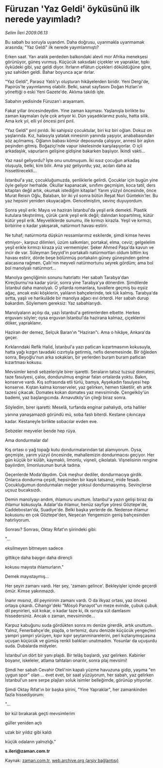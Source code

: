 # Füruzan 'Yaz Geldi' öyküsünü ilk nerede yayımladı?

*Selim İleri 2009.06.13*

<tr><td class="metin" colspan="2" style="padding-top: 20px; padding-left: 5px; padding-right: 10px;">Bu sabah bu soruyla uyandım. Daha doğrusu, uyanmakla uyanmamak arasında; "Yaz Geldi" ilk nerede yayımlanmıştı?</td></tr><tr><td class="metin" colspan="2" style="padding-top: 20px; padding-left: 5px; padding-right: 10px;"><p>Erken saat. Yarı aralık perdeden balkondaki alevli mor Afrika menekşesi görünüyor, güneş vurmuş. Küçücük saksıdaki çiçekler ve yapraklar, tıpkı öyküdeki gibi, yaz geldi diyor. Itırların eflâtun çiçekleri döküldüğüne göre, yaz sahiden geldi. Bahar boyunca açar ıtırlar.
<p>"Yaz Geldi", Parasız Yatılı'yı oluşturan hikâyelerden biridir. Yeni Dergi'de, Papirüs'te yayımlanmış olabilir. Belki, sanat sayfasını Doğan Hızlan'ın yönettiği o eski Yeni Gazete'de. Aklıma takıldı işte.
<p>Sabahın yedisinde Füruzan'ı arayamam.
<p>Fakat yıllar öncesindeydim. Yine zaman kayması. Yaşlanışla birlikte bu zaman kaymaları öyle çok artıyor ki. Dün yaşadıklarınız puslu, hatta silik. Ama kırk yıl, elli yıl öncesi pırıl pırıl.
<p>"Yaz Geldi" pırıl pırıldı. İki sahipsiz çocuktular, biri kız biri oğlan. Dokuz on yaşlarında. Kız, halasıyla yatalak ninesinin yanında yaşıyor, anababasından söz açılmamış. Oğlanın babası kömür deposunda çalışıyor, annesi bir aşkın peşinden gitmiş. Boğaziçi'nde vapur iskelesinde karşılaşıyorlar. O içli arkadaşlık, vapurların gelişine gidişine bakarken başlıyor. İkindi vakti...
<p>Yaz nasıl geliyordu? İşte onu unutmuşum. İki ıssız çocuğun arkadaş oluşuyla, belki, kim bilir. Ama yaz geliyordu; yaz, acıları daha az hissettirecekti...
<p>İstanbul'a yaz, çocukluğumuzda, şenliklerle gelirdi. Çocuklar için bugün yine öyle geliyor herhalde. Okullar kapanacak, sınıfımı geçmişim, koca tatil, ders kitapları değil artık, okumak istediğim kitaplar! Yarım yüzyıl öncesinde, önce Murat Reisin Oğlu, Balaban, bir iki yıl sonra bütün Reşat Nuri Güntekin'ler. Bu yaz hepsini yeniden okuyacağım. Gencelmiştim, sevinç duyuyordum.
<p>Sonra yeşil erik: Mayıs ve haziran İstanbul'da yeşil erik demekti. Plastik kutulara tıkıştırılmış, çürük çarık yeşil erik değil; dalından kopartılmış, kütür kütür yeşil erik. Meyveliklerde sunumu, ille kırmızı kirazla. Yeşil ve kırmızı, birbirine o kadar yakışarak, natürmort havası estirir.
<p>Ne tuhaf; natürmorta düşkün ressamlarımız eskilerde, şimdi kimse heves etmiyor-, karpuz dilimleri, üzüm salkımları, portakal, elma, ceviz; gelgelelim yeşil erikle kırmızı kiraza yüz vermemişler. Şeker Ahmed Paşa'da kavun ve incir de var. Süleyman Seyyid'in portakallı natürmortları oldum bittim kış havası estirir, dörde beşe bölünmüş portakalın güney güneşinden gelme alacasına rağmen. Çallı'nın meyveli natürmortunu seyrek gördüm; ama bol bol manolyalı natürmort...
<p>Manolya gençliğimin sonunu hatırlattı: Her sabah Tarabya'dan Kireçburnu'na kadar yürür, sonra yine Tarabya'ya dönerdim. Şimdilerde İstanbul daha manolyalı. O yıllarda romanlara, tuvallere geçmiş bu eşsiz ağaç, ancak eski köşklerin, yalıların bahçelerinde, tek tük kalmış. Tarabya'da sırtta, yaşlı ve harikulâde bir manolya ağacı evi örterdi. Her sabah durup bakardım. Söylemem gereksiz: Yaz sabahlarıydı.
<p>Manolyaların açılışı da, yazı İstanbul'a getirenlerden elbette. Herkes erguvanı söyler; oysa erguvan İstanbul'da hazirana kalmaz, çiçeklerini döker, yapraklanır.
<p>Haziran der demez, Selçuk Baran'ın "Haziran"ı. Ama o hikâye, Ankara'da geçer.
<p>Kırklarındaki Refik Halid, İstanbul'a yazı patlıcan kızartmasının kokusuyla, hatta yağı kızgın tavadaki cızırtıyla getirmiş, nefis denemesinde. Bir öğleden sonra, Beyoğlu'nun arka sokakları, bir yerlerden buram buram patlıcan kızartması kokusu.
<p>Mevsimler kendi sebzeleriyle birer işaretti. Seraların tatsız tuzsuz domatesi, taze fasulyesi, çalısı, dondurulmuş enginar falan ortalarda yoktu. Bakın, konserve vardı. Kış sofrasında etli türlü, bamya, Ayşekadın fasulyesi hep konserve. Kıştan kalma konserveler, yaz gelirken, hemen tüketilir, eh artık tazesi çıkacak. Domates kokan domates yaz mevsiminde. Çengelköy'ün bademi, yaz başlangıcında. Arnavutköy'ün çileği biraz sonra.
<p>Söyledim, birer işaretti: Meselâ, turfanda enginar pahalıydı, orta halliler yanına yanaşamazdı göründü mü, soba faslı biterdi. Kestane çıkıncaya kadar. Kestaneyle birlikte sobacılar evden eve.
<p>Sebzeler meyveler bende hep rüya.
<p>Ama dondurmalar da!
<p>Kış ortası o yağ topağı kutu dondurmalarından tat alamıyorum. Oysa, geçmişte, yarım yüzyıl öncesinde, mahallemizin dondurmacısı geçiyor. Her gün küçük bir külâh, kaymaklı, limonlu, vişneli, çikolatalı. Vişnelisinin rengine bayılırdım, limonlusunun buruk tadına.
<p>Geçenlerde Moda'daydım. Çok meşhur dediler, dondurmacıya girdik. Onlarca dondurma çeşidi, hepsinden bir kaşık tatsanız, mide fesadı. Çocukluğumun dondurmaları meğer yoksul dondurmasıymış. Sevinçlerse uçsuz bucaksızdı.
<p>Demin manolyayı andım, ıhlamuru unuttum. İstanbul'a yazın gelişi biraz da ıhlamur kokusuyla. Adalar'da ıhlamur, henüz sayfiye yöresi Göztepe'de, Caddebostan'da, Suadiye'de. Belki başka yerlerde de. Nedense ıhlamur kokusunu en çok Göztepe'den, Neşecan Yengemizin geniş bahçesinden hatırlıyorum.
<p> Sonrası? Sonrası, Oktay Rıfat'ın şiirindeki gibi:
<p> "...
<p>eksilmeyen bitmeyen sadece
<p>gittikçe daha baygın daha dirençli
<p>kokusu mayısta ıhlamurların."
<p>Demek mayıstaymış...
<p>Her şeyin zamanı vardı. Her şey, 'zamanı gelince'. Bekleyişler içinde geçerdi ömür. Kimse yakınmazdı.
<p>İnanır mısınız, dil peynirinin zamanı vardı. O da ilkyaz ortası, yaz öncesi ortaya çıkardı. Cihangir'deki "Mösyö Panayot"un meze evinde, çubuk çubuk dil peynirleri, süt kokar, o kadar taze ki, ilk ısırışta süt damlasını hissedersiniz. Ancak o zaman, mevsiminde...
<p>Karpuz kabuğunu suda gördükten sonra mı denize girerdik, artık unuttum. Yalnız, Fenerbahçe'de, plajda, o tertemiz, duru denizde küçücük yengeçleri yampri yampri yürüyen, kıpır kıpır şeytanminarelerini, peri kızlarıymışçasına uçuşan küçücük ve gümüş renkli balıkları unutmadım. Yosunlar da uçuşurdu suda. Dubalarda midyeler.
<p>İstanbul'un dört bir yanı plajdı. Bir telâş başlardı, yaz gelirken. Kabinler boyanır, iskeleler, atlama tahtaları onarılır, sonra plaj mevsimi!
<p>Şimdi her sabah Cevahir Oteli'nin kapalı yüzme havuzuna gidip, yaşıma "en uygun spor" olan ... evet evet, bir saat yüzüyorum, her sabah, yaz gelirken İstanbul'un sere serpe plajları soluk isimler belleğimde, görünüp yitiyorlar.
<p>Şimdi Oktay Rıfat'ın bir başka şiirini, "Yine Yapraklar", her zamankinden fazla hissediyorum:
<p> "...
<p>bir kül bırakarak geçti mevsimlerim
<p>güller yeniden açtı
<p>uzak bir yıldız gibi kaldı
<p>küçük odaların yalnızlığı." 
<p><b>s.ileri@zaman.com.tr</b><br/></p></p></p></p></p></p></p></p></p></p></p></p></p></p></p></p></p></p></p></p></p></p></p></p></p></p></p></p></p></p></p></p></p></p></p></p></p></p></td></tr>

Kaynak: [zaman.com.tr](http://zaman.com.tr/yazar.do?yazino=858199), [web.archive.org (arşiv bağlantısı)](http://web.archive.org/web/20090619162052/http://www.zaman.com.tr:80/yazar.do?yazino=858199)
